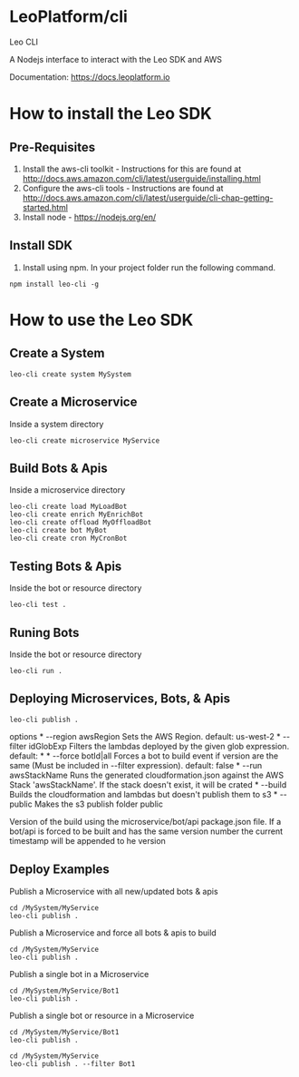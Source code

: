 LeoPlatform/cli
===================

Leo CLI

A Nodejs interface to interact with the Leo SDK and AWS

Documentation: https://docs.leoplatform.io

How to install the Leo SDK
===================================

Pre-Requisites
--------------
1. Install the aws-cli toolkit - Instructions for this are found at http://docs.aws.amazon.com/cli/latest/userguide/installing.html
2. Configure the aws-cli tools - Instructions are found at http://docs.aws.amazon.com/cli/latest/userguide/cli-chap-getting-started.html
3. Install node - https://nodejs.org/en/

Install SDK
-----------
1. Install using npm.  In your project folder run the following command.

```
npm install leo-cli -g
```

How to use the Leo SDK
===================================

Create a System
---------------

```
leo-cli create system MySystem
```

Create a Microservice
---------------
Inside a system directory

```
leo-cli create microservice MyService
```


Build Bots & Apis
-----------------
Inside a microservice directory

```
leo-cli create load MyLoadBot
leo-cli create enrich MyEnrichBot
leo-cli create offload MyOffloadBot
leo-cli create bot MyBot
leo-cli create cron MyCronBot
```

Testing Bots & Apis
-------------------
Inside the bot or resource directory

```
leo-cli test .
```

Runing Bots
-----------
Inside the bot or resource directory

```
leo-cli run .
```

Deploying Microservices, Bots, & Apis
-------------------------------------

```
leo-cli publish .
```

options
	* --region awsRegion			Sets the AWS Region. default: us-west-2
	* --filter idGlobExp			Filters the lambdas deployed by the given glob expression. default: *
	* --force botId|all				Forces a bot to build event if version are the same (Must be included in --filter expression). default: false
	* --run awsStackName			Runs the generated cloudformation.json against the AWS Stack 'awsStackName'.  If the stack doesn't exist, it will be crated
	* --build						Builds the cloudformation and lambdas but doesn't publish them to s3
	* --public						Makes the s3 publish folder public

Version of the build using the microservice/bot/api package.json file.  If a bot/api is forced to be built and has the same version number the current timestamp will be appended to he version

Deploy Examples
---------------

Publish a Microservice with all new/updated bots & apis

```
cd /MySystem/MyService
leo-cli publish . 
```  


Publish a Microservice and force all bots & apis to build

```
cd /MySystem/MyService
leo-cli publish . 
```  


Publish a single bot in a Microservice

```
cd /MySystem/MyService/Bot1
leo-cli publish . 
```  


Publish a single bot or resource in a Microservice

```
cd /MySystem/MyService/Bot1
leo-cli publish . 
```  

```
cd /MySystem/MyService
leo-cli publish . --filter Bot1
```  

